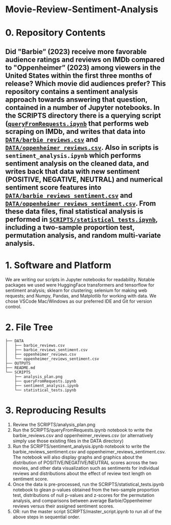 # Movie-Review-Sentiment-Analysis

# 0. Repository Contents
## Did "Barbie” (2023) receive more favorable audience ratings and reviews on IMDb compared to "Oppenheimer” (2023) among viewers in the United States within the first three months of release? Which movie did audiences prefer? This repository contains a sentiment analysis approach towards answering that question, contained in a number of Jupyter notebooks. In the SCRIPTS directory there is a querying script ([`queryFromRequests.ipynb`](SCRIPTS/queryFromRequests.ipynb) that performs web scraping on IMDb, and writes that data into [`DATA/barbie_reviews.csv`](DATA/barbie_reviews.csv) and [`DATA/oppenheimer_reviews.csv`](DATA/oppenheimer_reviews.csv). Also in scripts is `sentiment_analysis.ipynb` which performs sentiment analysis on the cleaned data, and writes back that data with new sentiment (POSITIVE, NEGATIVE, NEUTRAL) and numerical sentiment score features into [`DATA/barbie_reviews_sentiment.csv`](DATA/barbie_reviews_sentiment.csv) and [`DATA/oppenheimer_reviews_sentiment.csv`](DATA/oppenheimer_reviews_sentiment.csv). From these data files, final statistical analysis is performed in [`SCRIPTS/statistical_tests.ipynb`](SCRIPTS/statistical_tests.ipynb), including a two-sample proportion test, permutation analysis, and random multi-variate analysis.

# 1. Software and Platform
We are writing our scripts in Jupyter notebooks for readability. Notable packages we used were HuggingFace transformers and tensorflow for sentiment analysis; sklearn for clustering; selenium for making web requests; and Numpy, Pandas, and Matplotlib for working with data. We chose VSCode Mac/Windows as our preferred IDE and Git for version control.

# 2. File Tree
```
├── DATA
│   ├── barbie_reviews.csv
│   ├── barbie_reviews_sentiment.csv
│   ├── oppenheimer_reviews.csv
│   └── oppenheimer_reviews_sentiment.csv
├── OUTPUTS
├── README.md
└── SCRIPTS
    ├── analysis_plan.png
    ├── queryFromRequests.ipynb
    ├── sentiment_analysis.ipynb
    └── statistical_tests.ipynb
```

# 3. Reproducing Results
1. Review the SCRIPTS/analysis_plan.png
2. Run the SCRIPTS/queryFromRequests.ipynb notebook to write the barbie_reviews.csv and oppenheimer_reviews.csv (or alternatively simply use those existing files in the DATA directory)
3. Run the SCRIPTS/sentiment_analysis.ipynb notebook to write the barbie_reviews_sentiment.csv and oppenheimer_reviews_sentiment.csv. The notebook will also display graphs and graphics about the distribution of POSITIVE/NEGATIVE/NEUTRAL scores across the two movies, and other data visualization such as sentiments for individual reviews and distributions about the effect of review text length on sentiment score.
4. Once the data is pre-processed, run the SCRIPTS/statistical_tests.ipynb notebook to glean p-values obtained from the two-sample proportion test, distributions of null p-values and z-scores for the permutation analysis, and comparisons between average Barbie/Oppenheimer reviews versus their assigned sentiment scores.
5. OR: run the master script SCRIPTS/master_script.ipynb to run all of the above steps in sequential order.
